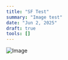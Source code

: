 ```yaml
---
title: "SF Test"
summary: "Image test"
date: "Jun 2, 2025"
draft: true
tools: []
---
```


![Image](image_2FED08AC.jpg "Image")